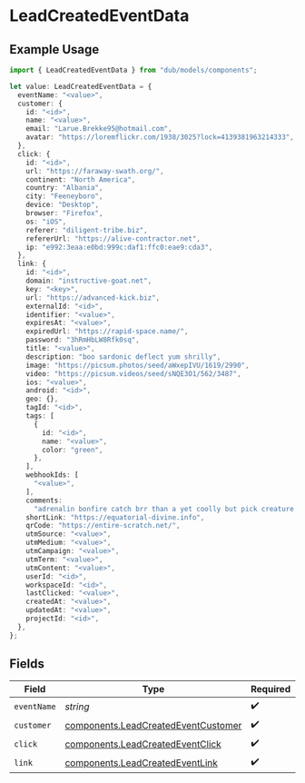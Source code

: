 # LeadCreatedEventData

## Example Usage

```typescript
import { LeadCreatedEventData } from "dub/models/components";

let value: LeadCreatedEventData = {
  eventName: "<value>",
  customer: {
    id: "<id>",
    name: "<value>",
    email: "Larue.Brekke95@hotmail.com",
    avatar: "https://loremflickr.com/1938/3025?lock=4139381963214333",
  },
  click: {
    id: "<id>",
    url: "https://faraway-swath.org/",
    continent: "North America",
    country: "Albania",
    city: "Feeneyboro",
    device: "Desktop",
    browser: "Firefox",
    os: "iOS",
    referer: "diligent-tribe.biz",
    refererUrl: "https://alive-contractor.net",
    ip: "e992:3eaa:e0bd:999c:daf1:ffc0:eae9:cda3",
  },
  link: {
    id: "<id>",
    domain: "instructive-goat.net",
    key: "<key>",
    url: "https://advanced-kick.biz",
    externalId: "<id>",
    identifier: "<value>",
    expiresAt: "<value>",
    expiredUrl: "https://rapid-space.name/",
    password: "3hRmHbLW8Rfk0sq",
    title: "<value>",
    description: "boo sardonic deflect yum shrilly",
    image: "https://picsum.photos/seed/aWxepIVU/1619/2990",
    video: "https://picsum.videos/seed/sNQE3O1/562/3487",
    ios: "<value>",
    android: "<id>",
    geo: {},
    tagId: "<id>",
    tags: [
      {
        id: "<id>",
        name: "<value>",
        color: "green",
      },
    ],
    webhookIds: [
      "<value>",
    ],
    comments:
      "adrenalin bonfire catch brr than a yet coolly but pick creature with",
    shortLink: "https://equatorial-divine.info",
    qrCode: "https://entire-scratch.net/",
    utmSource: "<value>",
    utmMedium: "<value>",
    utmCampaign: "<value>",
    utmTerm: "<value>",
    utmContent: "<value>",
    userId: "<id>",
    workspaceId: "<id>",
    lastClicked: "<value>",
    createdAt: "<value>",
    updatedAt: "<value>",
    projectId: "<id>",
  },
};
```

## Fields

| Field                                                                                      | Type                                                                                       | Required                                                                                   | Description                                                                                |
| ------------------------------------------------------------------------------------------ | ------------------------------------------------------------------------------------------ | ------------------------------------------------------------------------------------------ | ------------------------------------------------------------------------------------------ |
| `eventName`                                                                                | *string*                                                                                   | :heavy_check_mark:                                                                         | N/A                                                                                        |
| `customer`                                                                                 | [components.LeadCreatedEventCustomer](../../models/components/leadcreatedeventcustomer.md) | :heavy_check_mark:                                                                         | N/A                                                                                        |
| `click`                                                                                    | [components.LeadCreatedEventClick](../../models/components/leadcreatedeventclick.md)       | :heavy_check_mark:                                                                         | N/A                                                                                        |
| `link`                                                                                     | [components.LeadCreatedEventLink](../../models/components/leadcreatedeventlink.md)         | :heavy_check_mark:                                                                         | N/A                                                                                        |